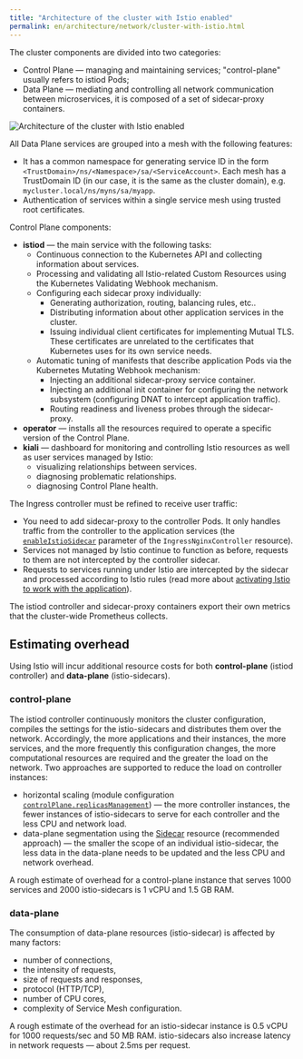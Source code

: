 ```yaml
---
title: "Architecture of the cluster with Istio enabled"
permalink: en/architecture/network/cluster-with-istio.html
---
```


<!-- transferred from https://deckhouse.io/products/kubernetes-platform/documentation/latest/modules/istio/#architecture-of-the-cluster-with-istio-enabled -->

The cluster components are divided into two categories:

* Control Plane — managing and maintaining services; "control-plane" usually refers to istiod Pods;
* Data Plane — mediating and controlling all network communication between microservices, it is composed of a set of sidecar-proxy containers.

![Architecture of the cluster with Istio enabled](../../images/istio/istio-architecture.svg)
<!--- Source: https://docs.google.com/drawings/d/1wXwtPwC4BM9_INjVVoo1WXj5Cc7Wbov2BjxKp84qjkY/edit --->

All Data Plane services are grouped into a mesh with the following features:

* It has a common namespace for generating service ID in the form `<TrustDomain>/ns/<Namespace>/sa/<ServiceAccount>`. Each mesh has a TrustDomain ID (in our case, it is the same as the cluster domain), e.g. `mycluster.local/ns/myns/sa/myapp`.
* Authentication of services within a single service mesh using trusted root certificates.

Control Plane components:

* **istiod** — the main service with the following tasks:
  * Continuous connection to the Kubernetes API and collecting information about services.
  * Processing and validating all Istio-related Custom Resources using the Kubernetes Validating Webhook mechanism.
  * Configuring each sidecar proxy individually:
    * Generating authorization, routing, balancing rules, etc..
    * Distributing information about other application services in the cluster.
    * Issuing individual client certificates for implementing Mutual TLS. These certificates are unrelated to the certificates that Kubernetes uses for its own service needs.
  * Automatic tuning of manifests that describe application Pods via the Kubernetes Mutating Webhook mechanism:
    * Injecting an additional sidecar-proxy service container.
    * Injecting an additional init container for configuring the network subsystem (configuring DNAT to intercept application traffic).
    * Routing readiness and liveness probes through the sidecar-proxy.
* **operator** — installs all the resources required to operate a specific version of the Control Plane.
* **kiali** — dashboard for monitoring and controlling Istio resources as well as user services managed by Istio:
  * visualizing relationships between services.
  * diagnosing problematic relationships.
  * diagnosing Control Plane health.

The Ingress controller must be refined to receive user traffic:

* You need to add sidecar-proxy to the controller Pods. It only handles traffic from the controller to the application services (the [`enableIstioSidecar`](../../modules/ingress-nginx/cr.html#ingressnginxcontroller-v1-spec-enableistiosidecar) parameter of the `IngressNginxController` resource).
* Services not managed by Istio continue to function as before, requests to them are not intercepted by the controller sidecar.
* Requests to services running under Istio are intercepted by the sidecar and processed according to Istio rules (read more about [activating Istio to work with the application](../../user/network/app_istio_activation.html)).

The istiod controller and sidecar-proxy containers export their own metrics that the cluster-wide Prometheus collects.

## Estimating overhead

Using Istio will incur additional resource costs for both **control-plane** (istiod controller) and **data-plane** (istio-sidecars).

### control-plane

The istiod controller continuously monitors the cluster configuration, compiles the settings for the istio-sidecars and distributes them over the network. Accordingly, the more applications and their instances, the more services, and the more frequently this configuration changes, the more computational resources are required and the greater the load on the network. Two approaches are supported to reduce the load on controller instances:

* horizontal scaling (module configuration [`controlPlane.replicasManagement`](../../modules/istio/configuration.html#parameters-controlplane-replicasmanagement)) — the more controller instances, the fewer instances of istio-sidecars to serve for each controller and the less CPU and network load.
* data-plane segmentation using the [Sidecar](../../modules/istio/istio-cr.html#sidecar) resource (recommended approach) — the smaller the scope of an individual istio-sidecar, the less data in the data-plane needs to be updated and the less CPU and network overhead.

A rough estimate of overhead for a control-plane instance that serves 1000 services and 2000 istio-sidecars is 1 vCPU and 1.5 GB RAM.

### data-plane

The consumption of data-plane resources (istio-sidecar) is affected by many factors:

* number of connections,
* the intensity of requests,
* size of requests and responses,
* protocol (HTTP/TCP),
* number of CPU cores,
* complexity of Service Mesh configuration.

A rough estimate of the overhead for an istio-sidecar instance is 0.5 vCPU for 1000 requests/sec and 50 MB RAM.
istio-sidecars also increase latency in network requests — about 2.5ms per request.
